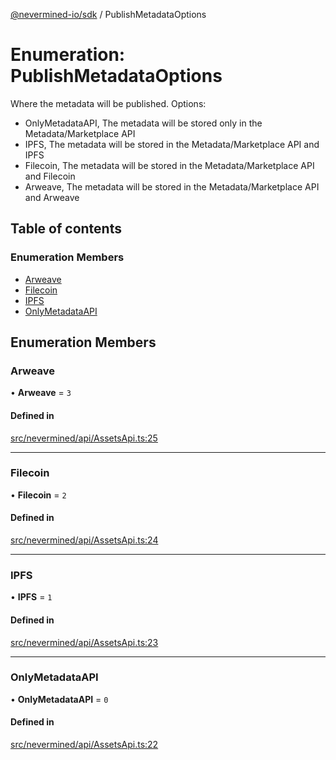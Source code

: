 [@nevermined-io/sdk](../code-reference.md) / PublishMetadataOptions

# Enumeration: PublishMetadataOptions

Where the metadata will be published. Options:

- OnlyMetadataAPI, The metadata will be stored only in the Metadata/Marketplace API
- IPFS, The metadata will be stored in the Metadata/Marketplace API and IPFS
- Filecoin, The metadata will be stored in the Metadata/Marketplace API and Filecoin
- Arweave, The metadata will be stored in the Metadata/Marketplace API and Arweave

## Table of contents

### Enumeration Members

- [Arweave](PublishMetadataOptions.md#arweave)
- [Filecoin](PublishMetadataOptions.md#filecoin)
- [IPFS](PublishMetadataOptions.md#ipfs)
- [OnlyMetadataAPI](PublishMetadataOptions.md#onlymetadataapi)

## Enumeration Members

### Arweave

• **Arweave** = `3`

#### Defined in

[src/nevermined/api/AssetsApi.ts:25](https://github.com/nevermined-io/sdk-js/blob/bb26f8ab/src/nevermined/api/AssetsApi.ts#L25)

---

### Filecoin

• **Filecoin** = `2`

#### Defined in

[src/nevermined/api/AssetsApi.ts:24](https://github.com/nevermined-io/sdk-js/blob/bb26f8ab/src/nevermined/api/AssetsApi.ts#L24)

---

### IPFS

• **IPFS** = `1`

#### Defined in

[src/nevermined/api/AssetsApi.ts:23](https://github.com/nevermined-io/sdk-js/blob/bb26f8ab/src/nevermined/api/AssetsApi.ts#L23)

---

### OnlyMetadataAPI

• **OnlyMetadataAPI** = `0`

#### Defined in

[src/nevermined/api/AssetsApi.ts:22](https://github.com/nevermined-io/sdk-js/blob/bb26f8ab/src/nevermined/api/AssetsApi.ts#L22)
